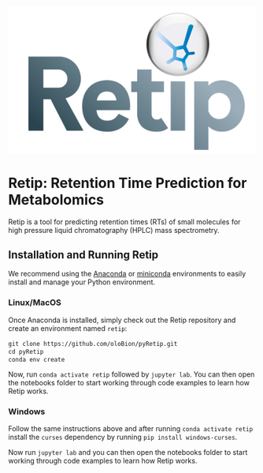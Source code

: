 ![Retip](images/retip_logo.png)

# Retip: Retention Time Prediction for Metabolomics

Retip is a tool for predicting retention times (RTs) of small molecules for high pressure liquid chromatography (HPLC) mass spectrometry.

## Installation and Running Retip

We recommend using the [Anaconda](https://www.anaconda.com/download/) or [miniconda](https://conda.io/miniconda.html) environments to easily install and manage your Python environment.

### Linux/MacOS

Once Anaconda is installed, simply check out the Retip repository and create an environment named `retip`:

```shell
git clone https://github.com/oloBion/pyRetip.git
cd pyRetip
conda env create
```

Now, run `conda activate retip` followed by `jupyter lab`.  You can then open the notebooks folder to start working through code examples to learn how Retip works.

### Windows

Follow the same instructions above and after running `conda activate retip` install the `curses` dependency by running `pip install windows-curses`.

Now run `jupyter lab` and you can then open the notebooks folder to start working through code examples to learn how Retip works.
